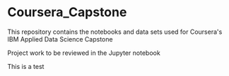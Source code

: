 # Coursera_Capstone
This repository contains the notebooks and data sets used for Coursera's IBM Applied Data Science Capstone

Project work to be reviewed in the Jupyter notebook

This is a test
